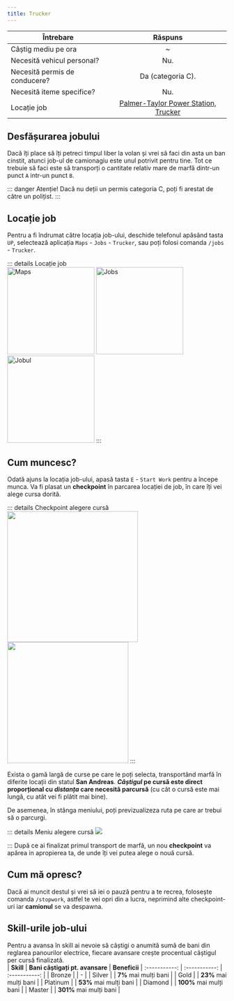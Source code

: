 ```yaml
---
title: Trucker
---
```


| Întrebare   | Răspuns |
| ----------- | :-----------: |
| Câștig mediu pe ora | ~<Dinero :amount='1600' /> |
| Necesită vehicul personal? | Nu. |
| Necesită permis de conducere? | Da (categoria C). |
| Necesită iteme specifice? | Nu. |
| Locație job | [Palmer-Taylor Power Station, Trucker](https://imgur.com/a/8g40ofO) |

## Desfășurarea jobului

   Dacă îți place să îți petreci timpul liber la volan și vrei să faci din asta un ban cinstit, atunci job-ul de camionagiu este unul potrivit pentru tine. Tot ce trebuie să faci este să transporți o cantitate relativ mare de marfă dintr-un punct `A` intr-un punct `B`.
   
::: danger
Atenție! Dacă nu deții un permis categoria C, poți fi arestat de către un polițist.
:::

## Locație job

  Pentru a fi îndrumat către locația job-ului, deschide telefonul apăsând tasta `UP`, selectează aplicația `Maps` - `Jobs` - `Trucker`, sau poți folosi comanda `/jobs` - `Trucker`.

::: details Locație job  
  <Image src="https://i.imgur.com/hcd1f7u.png" alt="Maps" width="200" />
  <Image src="https://i.imgur.com/Z0RiMLP.png" alt="Jobs" width="200" />
  <Image src="https://i.imgur.com/5KiMMBe.png" alt="Jobul" width="200" />
:::

## Cum muncesc?

  Odată ajuns la locația job-ului, apasă tasta `E` - `Start Work` pentru a începe munca. Va fi plasat un **checkpoint** în parcarea locației de job, în care îți vei alege cursa dorită.

  ::: details Checkpoint alegere cursă
  <Image src="https://i.imgur.com/mXO1Y0v.png" width="300" />
  <Image src="https://i.imgur.com/GRqhd4p.png" width="278" />
:::

  Exista o gamă largă de curse pe care le poți selecta, transportând marfă în diferite locații din statul **San Andreas**.
  **_Câștigul_ pe cursă este direct proporțional cu _distanța_ care necesită parcursă** (cu cât o cursă este mai lungă, cu atât vei fi plătit mai bine).
  
  De asemenea, în stânga meniului, poți previzualizeza ruta pe care ar trebui să o parcurgi.

::: details Meniu alegere cursă
  <Image src="https://i.imgur.com/FSailJe.png" />

:::
  După ce ai finalizat primul transport de marfă, un nou **checkpoint** va apărea in apropierea ta, de unde îți vei putea alege o nouă cursă.

## Cum mă opresc?

  Dacă ai muncit destul și vrei să iei o pauză pentru a te recrea, folosește comanda `/stopwork`, astfel te vei opri din a lucra, neprimind alte checkpoint-uri iar **camionul** se va despawna.

 ## Skill-urile job-ului

  Pentru a avansa în skill ai nevoie să câștigi o anumită sumă de bani din reglarea panourilor electrice, fiecare avansare crește procentual câștigul per cursă finalizată.  
| **Skill** | **Bani câștigați pt. avansare** | **Beneficii**
| :-----------: | :-----------: | :-----------: |
| Bronze | <Dinero :amount='0' /> | - |
| Silver | <Dinero :amount='15000' /> | **7%** mai mulți bani |
| Gold | <Dinero :amount='75000' /> | **23%** mai mulți bani |
| Platinum | <Dinero :amount='250000' /> | **53%** mai mulți bani |
| Diamond | <Dinero :amount='750000' /> | **100%** mai mulți bani |
| Master | <Dinero :amount='1500000' /> | **301%** mai mulți bani |
